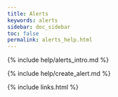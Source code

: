 ```yaml
---
title: Alerts
keywords: alerts
sidebar: doc_sidebar
toc: false
permalink: alerts_help.html
---
```

{% include help/alerts_intro.md %}

{% include help/create_alert.md %}

{% include links.html %}
